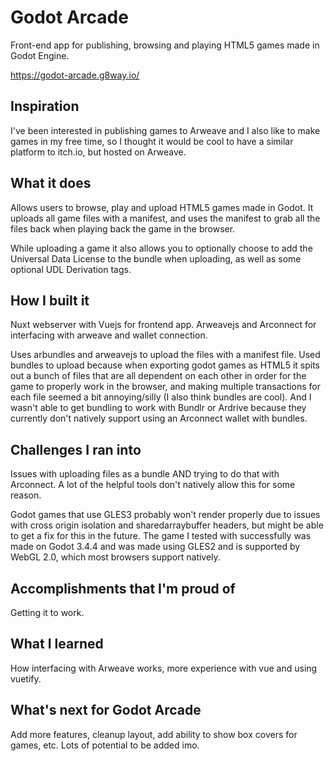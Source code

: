 # Godot Arcade

Front-end app for publishing, browsing and playing HTML5 games made in Godot Engine.

https://godot-arcade.g8way.io/

## Inspiration

I've been interested in publishing games to Arweave and I also like to make games in my free time, so I thought it would be cool to have a similar platform to itch.io, but hosted on Arweave.

## What it does

Allows users to browse, play and upload HTML5 games made in Godot. It uploads all game files with a manifest, and uses the manifest to grab all the files back when playing back the game in the browser.

While uploading a game it also allows you to optionally choose to add the Universal Data License to the bundle when uploading, as well as some optional UDL Derivation tags.

## How I built it

Nuxt webserver with Vuejs for frontend app. Arweavejs and Arconnect for interfacing with arweave and wallet connection.

Uses arbundles and arweavejs to upload the files with a manifest file. Used bundles to upload because when exporting godot games as HTML5 it spits out a bunch of files that are all dependent on each other in order for the game to properly work in the browser, and making multiple transactions for each file seemed a bit annoying/silly (I also think bundles are cool). And I wasn't able to get bundling to work with Bundlr or Ardrive because they currently don't natively support using an Arconnect wallet with bundles.

## Challenges I ran into

Issues with uploading files as a bundle AND trying to do that with Arconnect. A lot of the helpful tools don't natively allow this for some reason.

Godot games that use GLES3 probably won't render properly due to issues with cross origin isolation and sharedarraybuffer headers, but might be able to get a fix for this in the future. The game I tested with successfully was made on Godot 3.4.4 and was made using GLES2 and is supported by WebGL 2.0, which most browsers support natively.

## Accomplishments that I'm proud of

Getting it to work.

## What I learned

How interfacing with Arweave works, more experience with vue and using vuetify.

## What's next for Godot Arcade

Add more features, cleanup layout, add ability to show box covers for games, etc. Lots of potential to be added imo.
